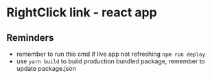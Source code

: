 # RightClick link - react app

## Reminders
- remember to run this cmd if live app not refreshing `npm run deploy`
- use `yarn build` to build production bundled package, remember to update package.json 